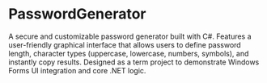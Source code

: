 # PasswordGenerator
A secure and customizable password generator built with C#. Features a user-friendly graphical interface that allows users to define password length, character types (uppercase, lowercase, numbers, symbols), and instantly copy results. Designed as a term project to demonstrate Windows Forms UI integration and core .NET logic.
